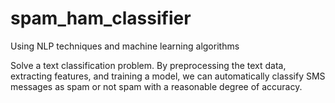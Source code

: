 # spam_ham_classifier 
 Using NLP techniques and machine learning algorithms

Solve a text classification problem. By preprocessing the text data, extracting features, and training a model, we can automatically classify SMS messages as spam or not spam with a reasonable degree of accuracy.
